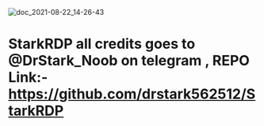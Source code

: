![doc_2021-08-22_14-26-43](https://user-images.githubusercontent.com/87436635/130349361-dd29fa6b-5f01-44d7-8d3b-80809c05cf36.gif)


# StarkRDP   all credits goes to @DrStark_Noob on telegram ,   REPO Link:- https://github.com/drstark562512/StarkRDP
